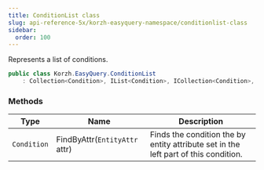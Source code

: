 ```yaml
---
title: ConditionList class
slug: api-reference-5x/korzh-easyquery-namespace/conditionlist-class
sidebar:
  order: 100
---
```


Represents a list of conditions.
```csharp
public class Korzh.EasyQuery.ConditionList
    : Collection<Condition>, IList<Condition>, ICollection<Condition>, IEnumerable<Condition>, IEnumerable, IList, ICollection, IReadOnlyList<Condition>, IReadOnlyCollection<Condition>

```

### Methods

| Type | Name | Description | 
| --- | --- | --- | 
| `Condition` | FindByAttr(`EntityAttr` attr) | Finds the condition the by entity attribute set in the left part of this condition. |
